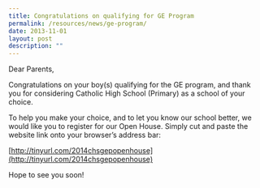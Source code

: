 ```yaml
---
title: Congratulations on qualifying for GE Program
permalink: /resources/news/ge-program/
date: 2013-11-01
layout: post
description: ""
---
```

Dear Parents,

Congratulations on your boy(s) qualifying for the GE program, and thank you for considering Catholic High School (Primary) as a school of your choice.

To help you make your choice, and to let you know our school better, we would like you to register for our Open House. Simply cut and paste the website link onto your browser’s address bar:

[http://tinyurl.com/2014chsgepopenhouse](http://tinyurl.com/2014chsgepopenhouse)

Hope to see you soon!